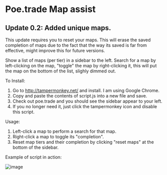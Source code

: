 

# Poe.trade Map assist

## Update 0.2: Added unique maps. 
This update requires you to reset your maps.  This will erase the saved completion of maps due to the fact that the way its saved is far from effective, might improve this for future versions.


Show a list of maps (per tier) in a sidebar to the left. Search for a map by left-clicking on the map, "toggle" the map by right-clicking it, this will put the map on the bottom of the list, slighly dimmed out.

To Install:

1)  Go to http://tampermonkey.net/ and install.  I am using Google Chrome.
2)  Copy and paste the contents of script.js into a new file and save.
3)  Check out poe.trade and you should see the sidebar appear to your left.
4)  If you no longer need it, just click the tampermonkey icon and disable this script.

Usage:

1)  Left-click a map to perform a search for that map.
2)  Right-click a map to toggle its "completion".
3)  Reset map tiers and their completion by clicking "reset maps" at the bottom of the sidebar.


Example of script in action:

![image](https://user-images.githubusercontent.com/6486458/45162452-54552880-b1ee-11e8-85d3-9de310a6ab37.png)
